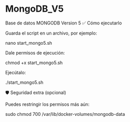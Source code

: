 # MongoDB_V5
Base de datos MONGODB Version 5
✅ Cómo ejecutarlo

Guarda el script en un archivo, por ejemplo:

nano start_mongo5.sh


Dale permisos de ejecución:

chmod +x start_mongo5.sh


Ejecútalo:

./start_mongo5.sh

🛡️ Seguridad extra (opcional)

Puedes restringir los permisos más aún:

sudo chmod 700 /var/lib/docker-volumes/mongodb-data
